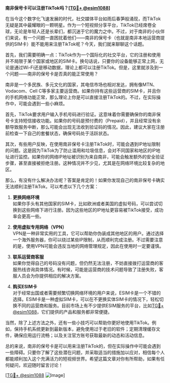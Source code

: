 **南非保号卡可以注册TikTok吗？[[TG💪+ @esim1088](https://t.me/s/esim1088)]**

在当今这个数字化飞速发展的时代，社交媒体平台如雨后春笋般涌现，而TikTok无疑是其中最耀眼的一颗明星。作为一个短视频分享平台，TikTok已经席卷全球，无论是年轻人还是长辈们，都沉迷于它的魔力之中。不过，对于南非的小伙伴们来说，有一个问题一直困扰着他们——南非的保号卡（也就是南非本地运营商提供的SIM卡）能不能用来注册TikTok呢？今天，我们就来聊聊这个话题。

首先，我们需要明确一点：TikTok作为一个国际化的社交平台，它的注册和使用并不局限于某个国家或地区的SIM卡。换句话说，只要你的设备能够正常上网，无论是通过Wi-Fi还是移动数据，理论上都可以注册TikTok。但是，这里就涉及到一个问题——南非的保号卡是否真的能正常使用？

南非是一个多民族、多元文化的国家，其电信市场也相对发达，拥有像MTN、Vodacom、Cell C等多家主要运营商。如果你持有这些运营商的SIM卡，并且你的手机网络功能正常，那么理论上你是可以直接注册TikTok的。不过，在实际操作中，可能会遇到一些小麻烦。

首先，TikTok要求用户输入手机号码进行验证。这意味着你需要确保你的南非保号卡支持短信接收功能。如果你的号码是预付费的（Prepaid），并且经常没有余额导致服务中断，那么可能会出现无法收到验证码的情况。因此，建议大家在注册前检查一下自己的套餐状态，确保号码处于活跃状态。

其次，有些用户反映，在使用南非保号卡注册TikTok时，可能会遇到IP地址限制的问题。这是因为TikTok为了防止滥用和垃圾信息，会对不同国家和地区的IP地址进行监控。如果你的网络IP地址被识别为来自南非，可能会触发额外的安全验证步骤，甚至直接被拒绝注册。这种情况并不少见，尤其是在网络环境比较复杂的地区。

那么，有没有什么解决办法呢？答案是肯定的！如果你发现自己的南非保号卡确实无法顺利注册TikTok，可以考虑以下几个方案：

1. **更换网络环境**  
   如果你手头有其他国家的SIM卡，比如欧洲或者美国的虚拟号码，可以尝试切换到这些网络下进行注册。因为这些地区的IP地址更容易被TikTok接受，成功率会更高一些。

2. **使用虚拟专用网络（VPN）**  
   VPN是一种非常实用的工具，它可以帮助你伪装成其他地区的用户。通过选择一个海外服务器，你可以绕过某些IP限制，从而顺利完成注册。不过需要注意的是，使用VPN可能会违反当地的网络管理规定，因此在使用时一定要谨慎。

3. **联系运营商客服**  
   如果你觉得自己的号码没有问题，但仍然无法注册，不妨直接拨打运营商的客服热线咨询具体情况。有时候，可能是运营商的技术问题导致了注册失败，客服人员会为你提供相应的解决方案。

4. **购买ESIM卡**  
   对于经常出国或者需要频繁切换网络环境的用户来说，ESIM卡是一个不错的选择。ESIM卡是一种虚拟SIM卡，可以在不更换实体SIM卡的情况下，轻松切换不同的运营商和服务。目前市场上有不少提供ESIM服务的平台，比如[TG💪+ @esim1088](https://t.me/s/esim1088)，它们提供的产品和服务都非常便捷。

当然，除了上述方法之外，还有一些小技巧可以帮助你更好地使用TikTok。例如，保持手机系统更新到最新版本，避免使用过于老旧的软件；定期清理缓存文件，确保应用运行流畅；以及关注官方账号获取最新的动态和活动信息。

总的来说，南非的保号卡是可以用来注册TikTok的，但在实际操作中可能会遇到一些障碍。只要你了解了这些潜在问题，并采取适当的措施加以应对，相信每个人都能顺利加入这个充满活力的短视频世界。希望这篇文章对你有所帮助，如果有任何疑问，欢迎随时留言讨论！

[[TG💪+ @esim1088](https://t.me/s/esim1088) ![Image](https://i.postimg.cc/4NQfJmqS/Snipaste-2025-05-13-00-14-12.png)]